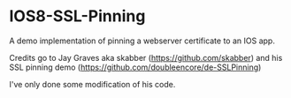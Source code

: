 IOS8-SSL-Pinning
================

A demo implementation of pinning a webserver certificate to an IOS app.

Credits go to Jay Graves aka skabber (https://github.com/skabber) and his SSL pinning demo (https://github.com/doubleencore/de-SSLPinning)

I've only done some modification of his code.
